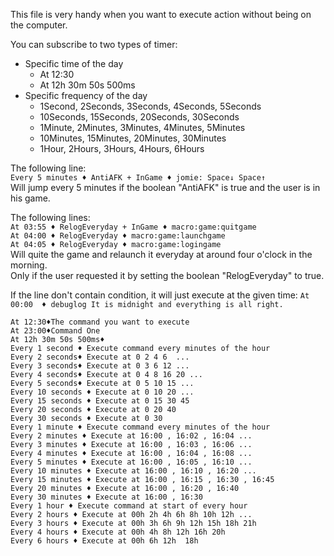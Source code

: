 This file is very handy when you want to execute action without being on the computer.

You can subscribe to two types of timer:
- Specific time of the day
  - At 12:30
  - At 12h 30m 50s 500ms
- Specific frequency of the day
  - 1Second, 2Seconds, 3Seconds, 4Seconds, 5Seconds
  - 10Seconds, 15Seconds, 20Seconds, 30Seconds
  - 1Minute, 2Minutes, 3Minutes, 4Minutes, 5Minutes
  - 10Minutes, 15Minutes, 20Minutes, 30Minutes
  - 1Hour, 2Hours, 3Hours, 4Hours, 6Hours

The following line:    
`Every 5 minutes ♦ AntiAFK + InGame ♦ jomie: Space↓ Space↑`  
Will jump every 5 minutes if the boolean "AntiAFK" is true and the user is in his game.  

The following lines:  
`At 03:55 ♦ RelogEveryday + InGame ♦ macro:game:quitgame`  
`At 04:00 ♦ RelogEveryday ♦ macro:game:launchgame`  
`At 04:05 ♦ RelogEveryday ♦ macro:game:logingame`  
Will quite the game and relaunch it everyday at around four o'clock in the morning.  
Only if the user requested it by setting the boolean "RelogEveryday" to true.  

If the line don't contain condition, it will just execute at the given time:
`At 00:00  ♦ debuglog It is midnight and everything is all right.`  


```
At 12:30♦The command you want to execute
At 23:00♦Command One
At 12h 30m 50s 500ms♦
Every 1 second ♦ Execute command every minutes of the hour
Every 2 seconds♦ Execute at 0 2 4 6  ...
Every 3 seconds♦ Execute at 0 3 6 12 ...
Every 4 seconds♦ Execute at 0 4 8 16 20 ...
Every 5 seconds♦ Execute at 0 5 10 15 ...
Every 10 seconds ♦ Execute at 0 10 20 ...
Every 15 seconds ♦ Execute at 0 15 30 45  
Every 20 seconds ♦ Execute at 0 20 40 
Every 30 seconds ♦ Execute at 0 30 
Every 1 minute ♦ Execute command every minutes of the hour
Every 2 minutes ♦ Execute at 16:00 , 16:02 , 16:04 ...
Every 3 minutes ♦ Execute at 16:00 , 16:03 , 16:06 ...
Every 4 minutes ♦ Execute at 16:00 , 16:04 , 16:08 ...
Every 5 minutes ♦ Execute at 16:00 , 16:05 , 16:10 ...
Every 10 minutes ♦ Execute at 16:00 , 16:10 , 16:20 ...
Every 15 minutes ♦ Execute at 16:00 , 16:15 , 16:30 , 16:45 
Every 20 minutes ♦ Execute at 16:00 , 16:20 , 16:40
Every 30 minutes ♦ Execute at 16:00 , 16:30
Every 1 hour ♦ Execute command at start of every hour
Every 2 hours ♦ Execute at 00h 2h 4h 6h 8h 10h 12h ...
Every 3 hours ♦ Execute at 00h 3h 6h 9h 12h 15h 18h 21h
Every 4 hours ♦ Execute at 00h 4h 8h 12h 16h 20h
Every 6 hours ♦ Execute at 00h 6h 12h  18h 
```